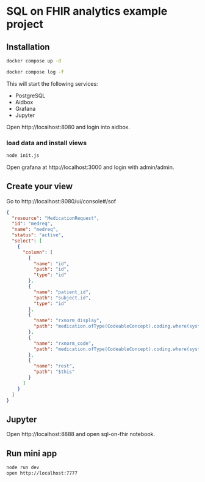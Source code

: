 # SQL on FHIR analytics example project


## Installation

```bash
docker compose up -d

docker compose log -f
```

This will start the following services:

- PostgreSQL
- Aidbox
- Grafana
- Jupyter


Open http://localhost:8080 and login into aidbox.

### load data and install views

```bash
node init.js
```

Open grafana at http://localhost:3000 and login with admin/admin.


## Create your view

Go to http://localhost:8080/ui/console#/sof 

```json
{
  "resource": "MedicationRequest",
  "id": "medreq",
  "name": "medreq",
  "status": "active",
  "select": [
    {
      "column": [
        {
          "name": "id",
          "path": "id",
          "type": "id"
        },
        {
          "name": "patient_id",
          "path": "subject.id",
          "type": "id"
        },
        {
          "name": "rxnorm_display",
          "path": "medication.ofType(CodeableConcept).coding.where(system='http://www.nlm.nih.gov/research/umls/rxnorm').display"
        },
        {
          "name": "rxnorm_code",
          "path": "medication.ofType(CodeableConcept).coding.where(system='http://www.nlm.nih.gov/research/umls/rxnorm').code"
        },
        {
          "name": "rest",
          "path": "$this"
        }
      ]
    }
  ]
}
```

## Jupyter

Open http://localhost:8888 and open sql-on-fhir notebook.


## Run mini app

```bash
node run dev
open http://localhost:7777
```



